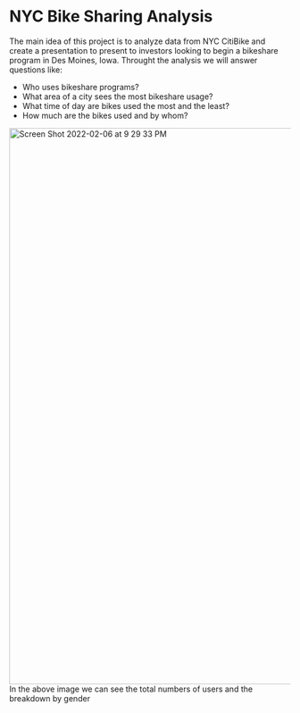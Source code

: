 # NYC Bike Sharing Analysis
The main idea of this project is to analyze data from NYC CitiBike and create a presentation to present to investors looking to begin a bikeshare program in Des Moines, Iowa.
Throught the analysis we will answer questions like:
* Who uses bikeshare programs?
* What area of a city sees the most bikeshare usage?
* What time of day are bikes used the most and the least?
* How much are the bikes used and by whom?


<img width="996" alt="Screen Shot 2022-02-06 at 9 29 33 PM" src="https://user-images.githubusercontent.com/92552837/152716614-c02be1b0-0fbb-493d-9b7b-76331e6bf345.png">
In the above image we can see the total numbers of users and the breakdown by gender

